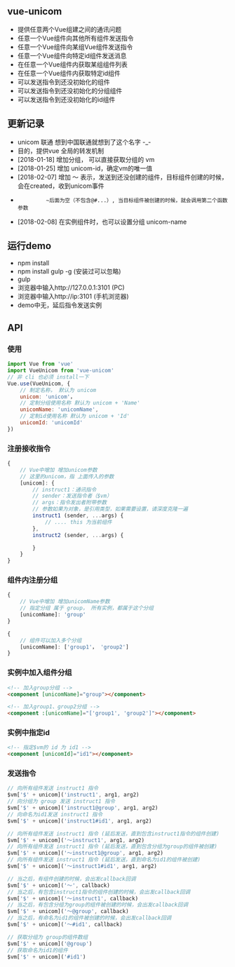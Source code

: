 ## vue-unicom
- 提供任意两个Vue组建之间的通讯问题
- 任意一个Vue组件向其他所有组件发送指令
- 任意一个Vue组件向某组Vue组件发送指令
- 任意一个Vue组件向特定id组件发送消息
- 在任意一个Vue组件内获取某组组件列表
- 在任意一个Vue组件内获取特定id组件
- 可以发送指令到还没初始化的组件
- 可以发送指令到还没初始化的分组组件
- 可以发送指令到还没初始化的id组件

## 更新记录
* unicom 联通 想到中国联通就想到了这个名字 -_-
* 目的，提供vue 全局的转发机制
* [2018-01-18] 增加分组， 可以直接获取分组的 vm
* [2018-01-25] 增加 unicom-id，确定vm的唯一值
* [2018-02-07] 增加 ～ 表示，发送到还没创建的组件，目标组件创建的时候，会在created，收到unicom事件
*              ~后面为空（不包含@#...）, 当目标组件被创建的时候，就会调用第二个函数参数
* [2018-02-08] 在实例组件时，也可以设置分组 unicom-name

## 运行demo
- npm install
- npm install gulp -g   (安装过可以忽略)
- gulp
- 浏览器中输入http://127.0.0.1:3101 (PC)
- 浏览器中输入http://ip:3101 (手机浏览器)
- demo中无，延后指令发送实例

## API

### 使用 
````javascript
import Vue from 'vue'
import VueUnicom from 'vue-unicom'
// 非 cli 也必须 install一下
Vue.use(VueUnicom, {
    // 制定名称， 默认为 unicom
    unicom: 'unicom'，
    // 定制分组使用名称 默认为 unicom + 'Name'
    unicomName: 'unicomName',
    // 定制id使用名称 默认为 unicom + 'Id'
    unicomId: 'unicomId'
})
````

### 注册接收指令
````javascript
{
    // Vue中增加 增加unicom参数
    // 这里的unicom，指 上面传入的参数
    [unicom]: {
        // instruct1：通讯指令
        // sender：发送指令者（$vm）
        // args：指令发出者附带参数
        // 参数如果为对象，是引用类型，如果需要设置，请深度克隆一遍
        instruct1 (sender, ...args) {
            // .... this 为当前组件
        },
        instruct2 (sender, ...args) {

        }
    }
}
````

### 组件内注册分组
````javascript
{
    // Vue中增加 增加unicomName参数
    // 指定分组 属于 group， 所有实例，都属于这个分组
    [unicomName]: 'group'
}

{
    // 组件可以加入多个分组
    [unicomName]: ['group1'， 'group2']
}
````

### 实例中加入组件分组
````html
<!-- 加入group分组 -->
<component [unicomName]="group"></component>

<!-- 加入group1、group2分组 -->
<component :[unicomName]="['group1', 'group2']"></component>

````

### 实例中指定id
````html
<!-- 指定$vm的 id 为 id1 -->
<component [unicomId]="id1"></component>
````

### 发送指令
````javascript
// 向所有组件发送 instruct1 指令
$vm['$' + unicom]('instruct1', arg1, arg2)
// 向分组为 group 发送 instruct1 指令
$vm['$' + unicom]('instruct1@group', arg1, arg2)
// 向命名为id1发送 instruct1 指令
$vm['$' + unicom]('instruct1#id1', arg1, arg2)

// 向所有组件发送 instruct1 指令 (延后发送，直到包含instruct1指令的组件创建)
$vm['$' + unicom]('～instruct1', arg1, arg2)
// 向所有组件发送 instruct1 指令 (延后发送，直到包含分组为group的组件被创建)
$vm['$' + unicom]('～instruct1@group', arg1, arg2)
// 向所有组件发送 instruct1 指令 (延后发送，直到命名为id1的组件被创建)
$vm['$' + unicom]('～instruct1#id1', arg1, arg2)

// 当之后，有组件创建的时候，会出发callback回调
$vm['$' + unicom]('～', callback)
// 当之后，有包含instruct1指令的组件创建的时候，会出发callback回调
$vm['$' + unicom]('～instruct1', callback)
// 当之后，有包含分组为group的组件被创建的时候，会出发callback回调
$vm['$' + unicom]('～@group', callback)
// 当之后，有命名为id1的组件被创建的时候，会出发callback回调
$vm['$' + unicom]('～#id1', callback)

// 获取分组为 group的组件数组
$vm['$' + unicom]('@group')
// 获取命名为id1的组件
$vm['$' + unicom]('#id1')

````